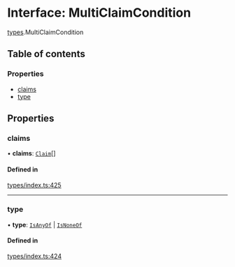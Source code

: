 # Interface: MultiClaimCondition

[types](../wiki/types).MultiClaimCondition

## Table of contents

### Properties

- [claims](../wiki/types.MultiClaimCondition#claims)
- [type](../wiki/types.MultiClaimCondition#type)

## Properties

### claims

• **claims**: [`Claim`](../wiki/types#claim)[]

#### Defined in

[types/index.ts:425](https://github.com/PolymeshAssociation/polymesh-sdk/blob/16e8c2ca/src/types/index.ts#L425)

___

### type

• **type**: [`IsAnyOf`](../wiki/types.ConditionType#isanyof) \| [`IsNoneOf`](../wiki/types.ConditionType#isnoneof)

#### Defined in

[types/index.ts:424](https://github.com/PolymeshAssociation/polymesh-sdk/blob/16e8c2ca/src/types/index.ts#L424)
